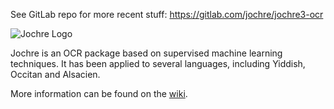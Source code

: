See GitLab repo for more recent stuff: https://gitlab.com/jochre/jochre3-ocr

![Jochre Logo](https://raw.githubusercontent.com/wiki/urieli/jochre/images/jochreLogo300px.png)

Jochre is an OCR package based on supervised machine learning techniques. It has been applied to several languages, including Yiddish, Occitan and Alsacien.

More information can be found on the [wiki](https://github.com/urieli/jochre/wiki).
